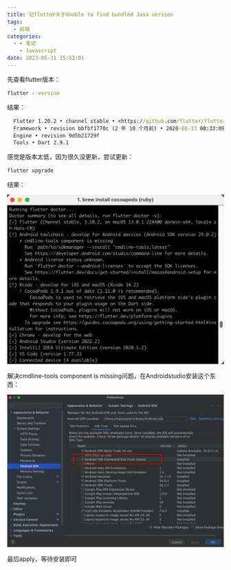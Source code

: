 ```yaml
---
title: 记flutter关于Unable to find bundled Java version
tags:
  - 前端
categories:
  - - 笔记
    - Javascript
date: 2023-05-31 15:53:01
---
```


先查看flutter版本：

```cmd
flutter --version
```

结果：

```cmd
  Flutter 1.20.2 • channel stable • <https://github.com/flutter/flutter.git>
  Framework • revision bbfbf1770c (2 年 10 个月前) • 2020-08-13 08:33:09 -0700
  Engine • revision 9d5b21729f
  Tools • Dart 2.9.1
```

感觉是版本太低，因为很久没更新，尝试更新：

```cmd
flutter upgrade
```

结果：

![flutter](/images/flutter_version.jpg)

解决cmdline-tools component is missing问题，在Androidstudio安装这个东西：

![flutter](/images/flutter_comline.jpg)

最后apply，等待安装即可
